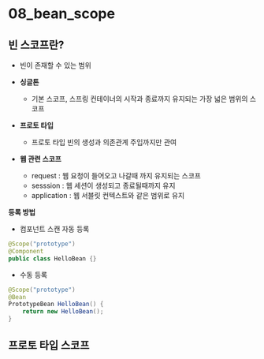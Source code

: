 # 08_bean_scope



## 빈 스코프란?

- 빈이 존재할 수 있는 범위

- **싱글톤**
  - 기본 스코프, 스프링 컨테이너의 시작과 종료까지 유지되는 가장 넓은 범위의 스코프

- **프로토 타입**
  - 프로토 타입 빈의 생성과 의존관계 주입까지만 관여

- **웹 관련 스코프**
  - request : 웹 요청이 들어오고 나갈때 까지 유지되는 스코프
  - sesssion : 웹 세션이 생성되고 종료될때까지 유지
  - application : 웹 서블릿 컨텍스트와 같은 범위로 유지

**등록 방법**

- 컴포넌트 스캔 자동 등록

```java
@Scope("prototype")
@Component
public class HelloBean {}
```



- 수동 등록

```java
@Scope("prototype")
@Bean
PrototypeBean HelloBean() {
    return new HelloBean();
}
```



## 프로토 타입 스코프





